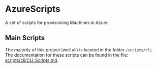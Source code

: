 # AzureScripts
A set of scripts for provisioning Machines in Azure

## Main Scripts
The majority of this project (well all) is located in the folder `/scripts/cli`.
The documentation for these scripts can be found in the file: [scripts/cli/CLI_Scripts.md](scripts/cli/README.md).
